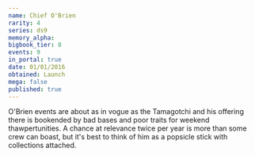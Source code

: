 ```yaml
---
name: Chief O'Brien
rarity: 4
series: ds9
memory_alpha:
bigbook_tier: 8
events: 9
in_portal: true
date: 01/01/2016
obtained: Launch
mega: false
published: true
---
```


O'Brien events are about as in vogue as the Tamagotchi and his offering there is bookended by bad bases and poor traits for weekend thawpertunities. A chance at relevance twice per year is more than some crew can boast, but it's best to think of him as a popsicle stick with collections attached.
